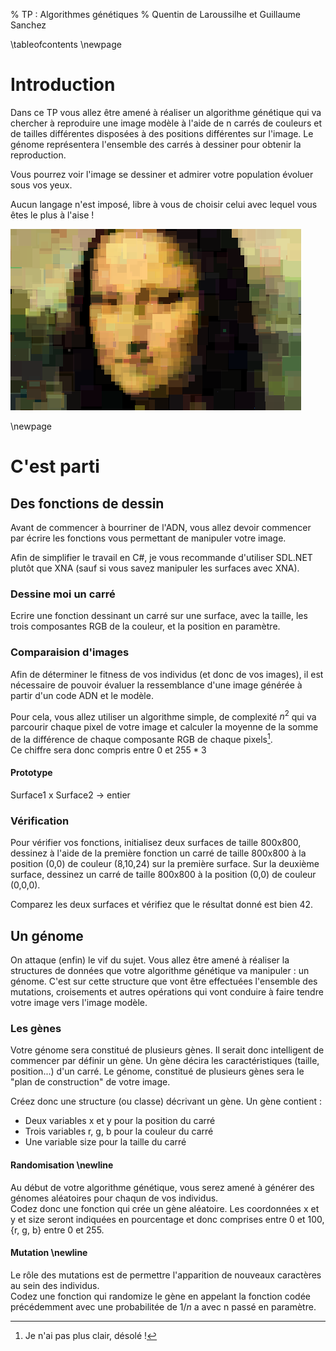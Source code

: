 % TP : Algorithmes génétiques
% Quentin de Laroussilhe et Guillaume Sanchez

\tableofcontents
\newpage

# Introduction

Dans ce TP vous allez être amené à réaliser un algorithme génétique qui va
chercher à reproduire une image modèle à l'aide de n carrés de couleurs et de
tailles différentes disposées à des positions différentes sur l'image. Le
génome représentera l'ensemble des carrés à dessiner pour obtenir la
reproduction.

Vous pourrez voir l'image se dessiner et admirer votre population
évoluer sous vos yeux.

Aucun langage n'est imposé, libre à vous de choisir celui avec lequel vous êtes
le plus à l'aise !

![Un exemple de rendu](joconde.png)

\newpage

# C'est parti

## Des fonctions de dessin

Avant de commencer à bourriner de l'ADN, vous allez devoir commencer par écrire
les fonctions vous permettant de manipuler votre image.

Afin de simplifier le travail en C#, je vous recommande d'utiliser SDL.NET
plutôt que XNA (sauf si vous savez manipuler les surfaces avec XNA).

### Dessine moi un carré

Ecrire une fonction dessinant un carré sur une surface, avec la taille, les
trois composantes RGB de la couleur, et la position en paramètre.

### Comparaision d'images

Afin de déterminer le fitness de vos individus (et donc de vos images), il est
nécessaire de pouvoir évaluer la ressemblance d'une image générée à partir d'un
code ADN et le modèle.

Pour cela, vous allez utiliser un algorithme simple, de complexité $n^2$ qui va
parcourir chaque pixel de votre image et calculer la moyenne de la somme de la différence
de chaque composante RGB de chaque pixels[^1].  
Ce chiffre sera donc compris entre 0 et $255*3$

[^1]: Je n'ai pas plus clair, désolé !

#### Prototype  
Surface1 x Surface2 -> entier

### Vérification

Pour vérifier vos fonctions, initialisez deux surfaces de taille 800x800,
dessinez à l'aide de la première fonction un carré de taille 800x800 à la
position (0,0) de couleur (8,10,24) sur la première surface. Sur la deuxième
surface, dessinez un carré de taille 800x800 à la position (0,0) de couleur
(0,0,0).

Comparez les deux surfaces et vérifiez que le résultat donné est bien 42.

## Un génome

On attaque (enfin) le vif du sujet. Vous allez être amené à réaliser la
structures de données que votre algorithme génétique va manipuler : un génome.
C'est sur cette structure que vont être effectuées l'ensemble des mutations,
croisements et autres opérations qui vont conduire à faire tendre votre image
vers l'image modèle.

### Les gènes

Votre génome sera constitué de plusieurs gènes. Il serait donc intelligent de
commencer par définir un gène. Un gène décira les caractéristiques (taille,
position...) d'un carré. Le génome, constitué de plusieurs gènes sera le "plan
de construction" de votre image.

Créez donc une structure (ou classe) décrivant un gène. Un gène contient :

* Deux variables x et y pour la position du carré
* Trois variables r, g, b pour la couleur du carré
* Une variable size pour la taille du carré

#### Randomisation \newline

Au début de votre algorithme génétique, vous serez amené à générer des génomes
aléatoires pour chaqun de vos individus.  
Codez donc une fonction qui crée un gène aléatoire. Les coordonnées x et y et
size seront indiquées en pourcentage et donc comprises entre 0 et 100, 
{r, g, b} entre 0 et 255.

#### Mutation \newline

Le rôle des mutations est de permettre l'apparition de nouveaux caractères au
sein des individus.  
Codez une fonction qui randomize le gène en appelant la fonction codée
précédemment avec une probabilitée de $1/n$ a avec n passé en paramètre.


